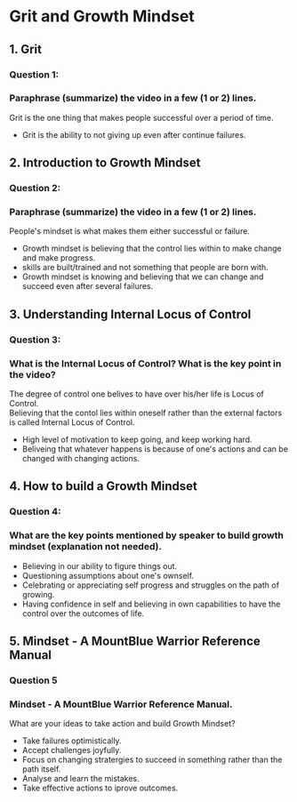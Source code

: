 # Grit and Growth Mindset
## 1. Grit
### Question 1:
### Paraphrase (summarize) the video in a few (1 or 2) lines. 
Grit is the one thing that makes people successful over a period of time.
- Grit is the ability to not giving up even after continue failures.

## 2. Introduction to Growth Mindset
### Question 2:
### Paraphrase (summarize) the video in a few (1 or 2) lines.
People's mindset is what makes them either successful or failure.
- Growth mindset is believing that the control lies within to make change and make progress.
- skills are built/trained and not something that people are born with.
- Growth mindset is knowing and believing that we can change and succeed even after several failures.

## 3. Understanding Internal Locus of Control
### Question 3:
### What is the Internal Locus of Control? What is the key point in the video?
The degree of control one belives to have over his/her life is Locus of Control. </br>
Believing that the contol lies within oneself rather than the external factors is called Internal Locus of Control.
- High level of motivation to keep going, and keep working hard.
- Beliveing that whatever happens is because of one's actions and can be changed with changing actions.

## 4.  How to build a Growth Mindset
### Question 4:
### What are the key points mentioned by speaker to build growth mindset (explanation not needed).
- Believing in our ability to figure things out.
- Questioning assumptions about one's ownself.
- Celebrating or appreciating self progress and struggles on the path of growing.
- Having confidence in self and believing in own capabilities to have the control over the outcomes of life.

## 5. Mindset - A MountBlue Warrior Reference Manual
### Question 5
### Mindset - A MountBlue Warrior Reference Manual.
What are your ideas to take action and build Growth Mindset?
- Take failures optimistically.
- Accept challenges joyfully.
- Focus on changing stratergies to succeed in something rather than the path itself.
- Analyse and learn the mistakes.
- Take effective actions to iprove outcomes.
